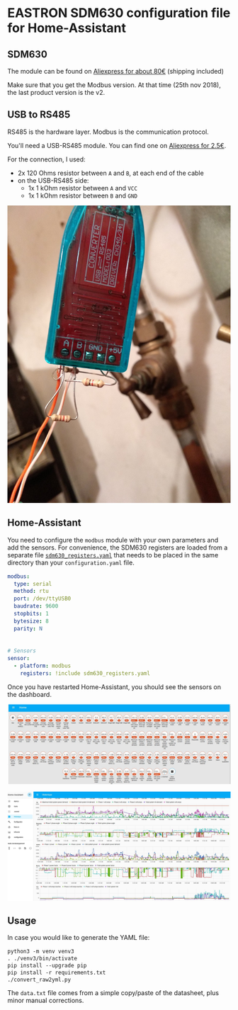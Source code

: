 # EASTRON SDM630 configuration file for Home-Assistant

## SDM630

The module can be found on [Aliexpress for about 80€](https://www.aliexpress.com/item/SDM630Modbus-V2-multi-function-power-analyser-1p2w-3p3w-3p4w-modbus-pulse-output-port-RS485-PV-solar/32755125115.html) (shipping included)

Make sure that you get the Modbus version. At that time (25th nov 2018), the last product version is the v2.

## USB to RS485

RS485 is the hardware layer. Modbus is the communication protocol.

You'll need a USB-RS485 module. You can find one on [Aliexpress for 2.5€](https://www.aliexpress.com/item/Industrial-USB-To-RS485-Converter-Upgrade-Protection-RS485-Converter-Compatibility-V2-0-Standard-RS-485-A/32888122294.html).

For the connection, I used:

- 2x 120 Ohms resistor between `A` and `B`, at each end of the cable
- on the USB-RS485 side:
  - 1x 1 kOhm resistor between `A` and `VCC`
  - 1x 1 kOhm resistor between `B` and `GND`

![connection](IMG_20181125_183433.jpg)

## Home-Assistant

You need to configure the `modbus` module with your own parameters and add the sensors. For convenience, the SDM630 registers are loaded from a separate file [`sdm630_registers.yaml`](sdm630_registers.yaml) that needs to be placed in the same directory than your `configuration.yaml` file.

```yaml
modbus:
  type: serial
  method: rtu
  port: /dev/ttyUSB0
  baudrate: 9600
  stopbits: 1
  bytesize: 8
  parity: N


# Sensors
sensor:
  - platform: modbus
    registers: !include sdm630_registers.yaml

```

Once you have restarted Home-Assistant, you should see the sensors on the dashboard.

![dashboard](dashboard.jpg)

![history](history.jpg)

## Usage

In case you would like to generate the YAML file:

```shell
python3 -m venv venv3
. ./venv3/bin/activate
pip install --upgrade pip
pip install -r requirements.txt
./convert_raw2yml.py
```

The `data.txt` file comes from a simple copy/paste of the datasheet, plus minor manual corrections.

